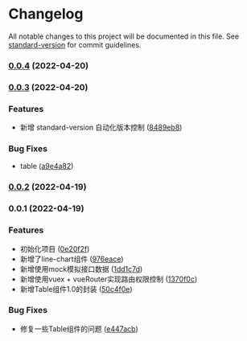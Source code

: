 # Changelog

All notable changes to this project will be documented in this file. See [standard-version](https://github.com/conventional-changelog/standard-version) for commit guidelines.

### [0.0.4](https://github.com/DBAAZzz/monitorManger/compare/v0.0.3...v0.0.4) (2022-04-20)

### [0.0.3](https://github.com/DBAAZzz/monitorManger/compare/v0.0.2...v0.0.3) (2022-04-20)


### Features

* 新增 standard-version 自动化版本控制 ([8489eb8](https://github.com/DBAAZzz/monitorManger/commit/8489eb844ca0a0841ce049a7317251a370d9e755))


### Bug Fixes

* table ([a9e4a82](https://github.com/DBAAZzz/monitorManger/commit/a9e4a828859516a743c0cc57a2c0a2fd75b4065d))

### [0.0.2](https://github.com/DBAAZzz/monitorManger/compare/v0.0.1...v0.0.2) (2022-04-19)

### 0.0.1 (2022-04-19)


### Features

* 初始化项目 ([0e20f2f](https://github.com/DBAAZzz/monitorManger/commit/0e20f2fe6fc6ec5e93afa3086c7004b373585c3f))
* 新增了line-chart组件 ([976eace](https://github.com/DBAAZzz/monitorManger/commit/976eace3e089401440742e8f32781bf462d46421))
* 新增使用mock模拟接口数据 ([1dd1c7d](https://github.com/DBAAZzz/monitorManger/commit/1dd1c7de2877a268543c5e9e0c556697507a5973))
* 新增使用vuex + vueRouter实现路由权限控制 ([1370f0c](https://github.com/DBAAZzz/monitorManger/commit/1370f0c90e28e21283caf9ea850e8e8ee02203aa))
* 新增Table组件1.0的封装 ([50c4f0e](https://github.com/DBAAZzz/monitorManger/commit/50c4f0ecb30c837df2a2b184a0b9bf7af47c4105))


### Bug Fixes

* 修复一些Table组件的问题 ([e447acb](https://github.com/DBAAZzz/monitorManger/commit/e447acbd9a0f0ffbec5ebb1305362ffcea2bb84a))

